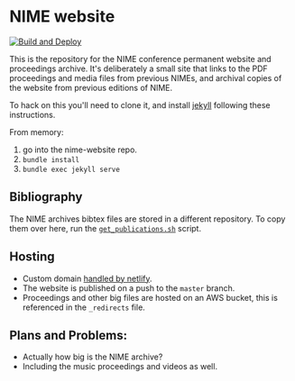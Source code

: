 # NIME website

[![Build and Deploy](https://github.com/NIME-conference/nime-website/actions/workflows/build-github-pages.yml/badge.svg)](https://github.com/NIME-conference/nime-website/actions/workflows/build-github-pages.yml)

This is the repository for the NIME conference permanent website and proceedings archive. It's deliberately a small site that links to the PDF proceedings and media files from previous NIMEs, and archival copies of the website from  previous editions of NIME.

To hack on this you'll need to clone it, and install [jekyll](https://jekyllrb.com) following these instructions.

From memory:

1. go into the nime-website repo.
2. `bundle install`
3. `bundle exec jekyll serve`

## Bibliography

The NIME archives bibtex files are stored in a different repository. To copy them over here, run the [`get_publications.sh`](https://github.com/NIME-conference/nime-website/blob/master/get_publications.sh) script.

## Hosting

- Custom domain [handled by netlify](https://www.netlify.com/docs/custom-domains/#dns-configuration).
- The website is published on a push to the `master` branch.
- Proceedings and other big files are hosted on an AWS bucket, this is referenced in the `_redirects` file.

## Plans and Problems:

- Actually how big is the NIME archive?
- Including the music proceedings and videos as well.
